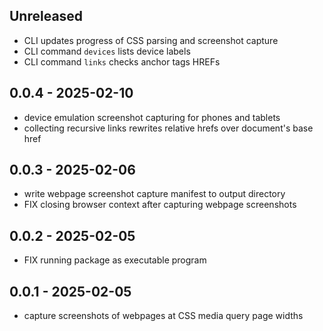 ## Unreleased

- CLI updates progress of CSS parsing and screenshot capture
- CLI command `devices` lists device labels
- CLI command `links` checks anchor tags HREFs

## 0.0.4 - 2025-02-10

- device emulation screenshot capturing for phones and tablets
- collecting recursive links rewrites relative hrefs over document's base href

## 0.0.3 - 2025-02-06

- write webpage screenshot capture manifest to output directory
- FIX closing browser context after capturing webpage screenshots

## 0.0.2 - 2025-02-05

- FIX running package as executable program

## 0.0.1 - 2025-02-05

- capture screenshots of webpages at CSS media query page widths

[Unreleased]: https://github.com/eighty4/plunder/compare/cli-v0.0.4...HEAD
[0.0.4]: https://github.com/eighty4/plunder/compare/cli-v0.0.3...cli-v0.0.4
[0.0.3]: https://github.com/eighty4/plunder/compare/cli-v0.0.2...cli-v0.0.3
[0.0.2]: https://github.com/eighty4/plunder/compare/cli-v0.0.1...cli-v0.0.2
[0.0.1]: https://github.com/eighty4/plunder/releases/tag/cli-v0.0.1
